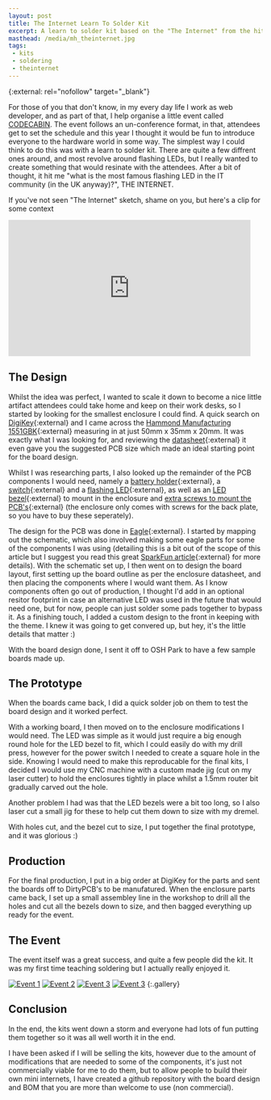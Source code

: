 ```yaml
---
layout: post
title: The Internet Learn To Solder Kit
excerpt: A learn to solder kit based on the "The Internet" from the hit TV show, The IT Crowd
masthead: /media/mh_theinternet.jpg
tags:
 - kits
 - soldering
 - theinternet
---
```


{:external: rel="nofollow" target="_blank"}

For those of you that don't know, in my every day life I work as web developer, and as part of that, I help organise a little event called [CODECABIN](http://codecab.in). The event follows an un-conference format, in that, attendees get to set the schedule and this year I thought it would be fun to introduce everyone to the hardware world in some way. The simplest way I could think to do this was with a learn to solder kit. There are quite a few diffrent ones around, and most revolve around flashing LEDs, but I really wanted to create something that would resinate with the attendees. After a bit of thought, it hit me "what is the most famous flashing LED in the IT community (in the UK anyway)?", THE INTERNET.

If you've not seen "The Internet" sketch, shame on you, but here's a clip for some context

<div class="video">
    <iframe width="480" height="270" src="https://www.youtube.com/embed/iDbyYGrswtg?feature=oembed" frameborder="0" allowfullscreen></iframe>
</div>

## The Design
Whilst the idea was perfect, I wanted to scale it down to become a nice little artifact attendees could take home and keep on their work desks, so I started by looking for the smallest enclosure I could find. A quick search on [DigiKey](https://www.digikey.co.uk){:external} and I came across the [Hammond Manufacturing 1551GBK](https://www.digikey.co.uk/product-detail/en/hammond-manufacturing/1551GBK/HM375-ND/284761){:external} measuring in at just 50mm x 35mm x 20mm. It was exactly what I was looking for, and reviewing the [datasheet](http://www.hammondmfg.com/pdf/1551G.pdf){:external} it even gave you the suggested PCB size which made an ideal starting point for the board design.

Whilst I was researching parts, I also looked up the remainder of the PCB components I would need, namely a [battery holder](https://www.digikey.co.uk/product-detail/en/mpd-memory-protection-devices/BS-3/BS-3-ND/275305){:external}, a [switch](https://www.digikey.co.uk/products/en?keywords=EG1213){:external} and a [flashing LED](https://www.digikey.co.uk/product-detail/en/kingbright/WP56BSRD-B/754-1883-ND/2197310){:external}, as well as an [LED bezel](http://www.ebay.co.uk/itm/3mm-5mm-10mm-LED-Chrome-or-Black-Plastic-Holder-Bezel-Mount-/261445436063?var=&hash=item3cdf5cc29f:m:mB5mh-qRpd4WRTV9zwvryJA){:external} to mount in the enclosure and [extra screws to mount the PCB's](https://www.digikey.co.uk/products/en?keywords=1551ATS100){:external} (the enclosure only comes with screws for the back plate, so you have to buy these seperately).

The design for the PCB was done in [Eagle](https://www.autodesk.com/products/eagle/overview){:external}. I started by mapping out the schematic, which also involved making some eagle parts for some of the components I was using (detailing this is a bit out of the scope of this article but I suggest you read this great [SparkFun article](https://www.sparkfun.com/tutorials/110){:external} for more details). With the schematic set up, I then went on to design the board layout, first setting up the board outline as per the enclosure datasheet, and then placing the components where I would want them. As I know components often go out of production, I thought I'd add in an optional resitor footprint in case an alternative LED was used in the future that would need one, but for now, people can just solder some pads together to bypass it. As a finishing touch, I added a custom design to the front in keeping with the theme. I knew it was going to get convered up, but hey, it's the little details that matter :)

With the board design done, I sent it off to OSH Park to have a few sample boards made up.

## The Prototype
When the boards came back, I did a quick solder job on them to test the board design and it worked perfect.

With a working board, I then moved on to the enclosure modifications I would need. The LED was simple as it would just require a big enough round hole for the LED bezel to fit, which I could easily do with my drill press, however for the power switch I needed to create a square hole in the side. Knowing I would need to make this reproducable for the final kits, I decided I would use my CNC machine with a custom made jig (cut on my laser cutter) to hold the enclosures tightly in place whilst a 1.5mm router bit gradually carved out the hole. 

Another problem I had was that the LED bezels were a bit too long, so I also laser cut a small jig for these to help cut them down to size with my dremel.

With holes cut, and the bezel cut to size, I put together the final prototype, and it was glorious :)

## Production
For the final production, I put in a big order at DigiKey for the parts and sent the boards off to DirtyPCB's to be manufatured. When the enclosure parts came back, I set up a small assembley line in the workshop to drill all the holes and cut all the bezels down to size, and then bagged everything up ready for the event.

## The Event
The event itself was a great success, and quite a few people did the kit. It was my first time teaching soldering but I actually really enjoyed it.

[![Event 1](/media/outrun/01.jpg)](/media/outrun/01.jpg)
[![Event 2](/media/outrun/02.jpg)](/media/outrun/02.jpg)
[![Event 3](/media/outrun/03.jpg)](/media/outrun/03.jpg)
[![Event 3](/media/outrun/03.jpg)](/media/outrun/03.jpg)
{:.gallery}

## Conclusion
In the end, the kits went down a storm and everyone had lots of fun putting them together so it was all well worth it in the end. 

I have been asked if I will be selling the kits, however due to the amount of modifications that are needed to some of the components, it's just not commercially viable for me to do them, but to allow people to build their own mini internets, I have created a github repository with the board design and BOM that you are more than welcome to use (non commercial).
